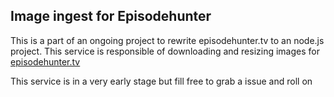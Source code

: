 ## Image ingest for Episodehunter

This is a part of an ongoing project to rewrite episodehunter.tv to an node.js project.
This service is responsible of downloading and resizing images for [episodehunter.tv](http://episodehunter.tv)

This service is in a very early stage but fill free to grab a issue and roll on
